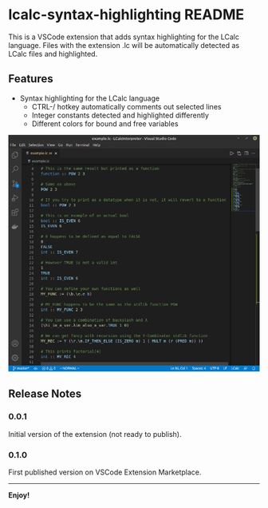 # lcalc-syntax-highlighting README

This is a VSCode extension that adds syntax highlighting for the LCalc language. Files with the extension .lc will be automatically detected as LCalc files and highlighted.

## Features

* Syntax highlighting for the LCalc language
    * CTRL-/ hotkey automatically comments out selected lines
    * Integer constants detected and highlighted differently
    * Different colors for bound and free variables

![Screenshot ](/images/lcalc-syntax-highlighting.png?raw=true)

## Release Notes

### 0.0.1

Initial version of the extension (not ready to publish).

### 0.1.0

First published version on VSCode Extension Marketplace.

-----------------------------------------------------------------------------------------------------------

**Enjoy!**

